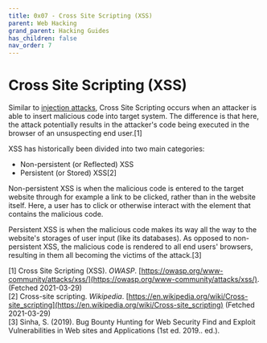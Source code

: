 ```yaml
---
title: 0x07 - Cross Site Scripting (XSS)
parent: Web Hacking
grand_parent: Hacking Guides
has_children: false
nav_order: 7
---
```


# Cross Site Scripting (XSS)

Similar to [injection attacks](/docs/pages/guides/web/injection.html), Cross Site Scripting occurs when an attacker is able to insert malicious code into target system. The difference is that here, the attack potentially results in the attacker's code being executed in the browser of an unsuspecting end user.[1]

XSS has historically been divided into two main categories:
- Non-persistent (or Reflected) XSS
- Persistent (or Stored) XSS[2]

Non-persistent XSS is when the malicious code is entered to the target website through for example a link to be clicked, rather than in the website itself. Here, a user has to click or otherwise interact with the element that contains the malicious code.

Persistent XSS is when the malicious code makes its way all the way to the website's storages of user input (like its databases). As opposed to non-persistent XSS, the malicious code is rendered to all end users' browsers, resulting in them all becoming the victims of the attack.[3]

[1] Cross Site Scripting (XSS). *OWASP*. [https://owasp.org/www-community/attacks/xss/](https://owasp.org/www-community/attacks/xss/). (Fetched 2021-03-29)<br>
[2] Cross-site scripting. *Wikipedia*. [https://en.wikipedia.org/wiki/Cross-site_scripting](https://en.wikipedia.org/wiki/Cross-site_scripting) (Fetched 2021-03-29)<br>
[3] Sinha, S. (2019). Bug Bounty Hunting for Web Security Find and Exploit Vulnerabilities in Web sites and Applications (1st ed. 2019.. ed.).